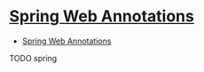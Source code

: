 # [Spring Web Annotations](https://www.baeldung.com/spring-mvc-annotations)

- [Spring Web Annotations](#spring-web-annotations)









TODO spring